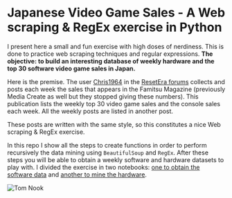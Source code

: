 # Japanese Video Game Sales - A Web scraping & RegEx exercise in Python

I present here a small and fun exercise with high doses of nerdiness. This is done to practice web scraping techniques and regular expressions. **The objective: to build an interesting database of weekly hardware and the top 30 software video game sales in Japan.**

Here is the premise. The user [Chris1964](https://www.resetera.com/members/chris1964.2713/) in the [ResetEra forums](https://www.resetera.com/)  collects and posts each week the sales that appears in the Famitsu Magazine (previously Media Create as well but they stopped giving these numbers). This publication lists the weekly top 30 video game sales and the console sales each week. All the weekly posts are listed in another post. 

These posts are written with the same style, so this constitutes a nice Web scraping & RegEx exercise.

In this repo I show all the steps to create functions in order to perform recursively the data mining using `BeautifulSoup` and `RegEx`. After these steps you will be able to obtain a weekly software and hardware datasets to play with. I divided the exercise in two notebooks: [one to obtain the software data](webscraping/sales-vg-sw.ipynb) and [another to mine the hardware](webscraping/sales-vg-hw.ipynb). 


![Tom Nook](https://i1.wp.com/n64josh.com/wp-content/uploads/2020/04/tom-nook-moneyjpg.jpeg?resize=664%2C335&ssl=1)
